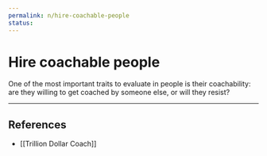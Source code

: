 ```yaml
---
permalink: n/hire-coachable-people
status: 
---
```

# Hire coachable people

One of the most important traits to evaluate in people is their coachability: are they willing to get coached by someone else, or will they resist?

---

## References

- [[Trillion Dollar Coach]]
